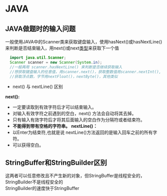 # JAVA 
## JAVA做题时的输入问题
一般使用JAVA中的Scanner类来获取键盘输入，使用hasNext()或hasNextLine()来判断是否结束输入，用next()或next[类型]()来获取下一个值
```JAVA
  import java.util.Scanner;
  Scanner scanner = new Scanner(System.in);
  //一般再用 scanner.hasNextLine() 来判断是否继续获取输入
  //想获取键盘输入的任意值，用scanner.next()，获取整数值用scanner.nextInt(),
  //获取浮点数，字节用nextFloat()，nextByte()，其他类似
```
- next() 与 nextLine() 区别</br>

**next():**</br>
- 一定要读取到有效字符后才可以结束输入。
- 对输入有效字符之前遇到的空白，next() 方法会自动将其去掉。
- 只有输入有效字符后才将其后面输入的空白作为分隔符或者结束符。
- **不能得到带有空格的字符串。**
**nextLine()：**</br>
- 以Enter为结束符,也就是说 nextLine()方法返回的是输入回车之前的所有字符。
- 可以获得空白。

## StringBuffer和StringBuilder区别
这两者可以任意修改且不产生新的对象，但StringBuffer是线程安全的，StringBuilder不是线程安全的</br>
StringBuilder的速度快于StringBuffer

